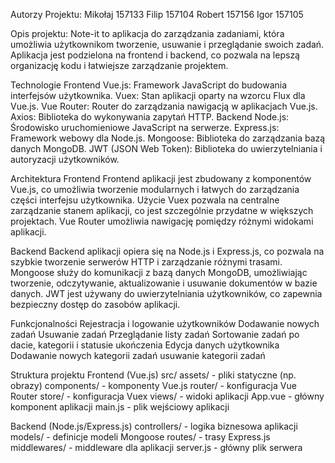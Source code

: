 Autorzy Projektu:
Mikołaj 157133
Filip 157104
Robert 157156
Igor 157105


Opis projektu:
Note-it to aplikacja do zarządzania zadaniami, która umożliwia użytkownikom tworzenie, usuwanie i przeglądanie swoich zadań.
Aplikacja jest podzielona na frontend i backend, co pozwala na lepszą organizację kodu i łatwiejsze zarządzanie projektem.

Technologie
Frontend
 Vue.js: Framework JavaScript do budowania interfejsów użytkownika.
 Vuex: Stan aplikacji oparty na wzorcu Flux dla Vue.js.
 Vue Router: Router do zarządzania nawigacją w aplikacjach Vue.js.
 Axios: Biblioteka do wykonywania zapytań HTTP.
Backend
 Node.js: Środowisko uruchomieniowe JavaScript na serwerze.
 Express.js: Framework webowy dla Node.js.
 Mongoose: Biblioteka do zarządzania bazą danych MongoDB.
 JWT (JSON Web Token): Biblioteka do uwierzytelniania i autoryzacji użytkowników.

Architektura
Frontend
Frontend aplikacji jest zbudowany z komponentów Vue.js, co umożliwia tworzenie modularnych i łatwych do zarządzania części interfejsu użytkownika.
Użycie Vuex pozwala na centralne zarządzanie stanem aplikacji, co jest szczególnie przydatne w większych projektach. Vue Router umożliwia nawigację pomiędzy różnymi widokami aplikacji.

Backend
Backend aplikacji opiera się na Node.js i Express.js, co pozwala na szybkie tworzenie serwerów HTTP i zarządzanie różnymi trasami.
Mongoose służy do komunikacji z bazą danych MongoDB, umożliwiając tworzenie, odczytywanie, aktualizowanie i usuwanie dokumentów w bazie danych.
JWT jest używany do uwierzytelniania użytkowników, co zapewnia bezpieczny dostęp do zasobów aplikacji.

Funkcjonalności
Rejestracja i logowanie użytkowników
Dodawanie nowych zadań
Usuwanie zadań
Przeglądanie listy zadań
Sortowanie zadań po dacie, kategorii i statusie ukończenia
Edycja danych użytkownika
Dodawanie nowych kategorii zadań
usuwanie kategorii zadań

Struktura projektu
Frontend (Vue.js)
src/
assets/ - pliki statyczne (np. obrazy)
components/ - komponenty Vue.js
router/ - konfiguracja Vue Router
store/ - konfiguracja Vuex
views/ - widoki aplikacji
App.vue - główny komponent aplikacji
main.js - plik wejściowy aplikacji

Backend (Node.js/Express.js)
controllers/ - logika biznesowa aplikacji
models/ - definicje modeli Mongoose
routes/ - trasy Express.js
middlewares/ - middleware dla aplikacji
server.js - główny plik serwera
